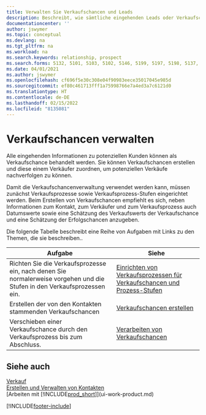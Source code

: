 ```yaml
---
title: Verwalten Sie Verkaufschancen und Leads
description: Beschreibt, wie sämtliche eingehenden Leads oder Verkaufschancen in Business Central verwaltet werden und verknüpft die Verkaufschance mit einem Vertriebsmitarbeiter, um die potenziellen Verkäufe nachverfolgen zu können.
documentationcenter: ''
author: jswymer
ms.topic: conceptual
ms.devlang: na
ms.tgt_pltfrm: na
ms.workload: na
ms.search.keywords: relationship, prospect
ms.search.forms: 5132, 5101, 5103, 5102, 5146, 5199, 5197, 5198, 5137, 5086, 5089, 5087, 5088, 5090, 5128, 5133, 5114, 5151, 5145, 5126, 5189, 5191, 5097, 5135, 5188, 5187, 5154, 5147, 5131, 9257, 5124, 782, 5130, 5123, 5127, 5174, 5125, 5115, 5112, 5111, 5110, 5109, 5149, 5169, 5190, 783, 505, 5118, 5072, 781, 5152, 5153, 5155, 5098, 5196, 5096, 5099, 9255, 5129, 5136
ms.date: 04/01/2021
ms.author: jswymer
ms.openlocfilehash: cf696f5e30c308e04f90983eece35017045e985d
ms.sourcegitcommit: ef80c461713fff1a75998766e7a4ed3a7c6121d0
ms.translationtype: HT
ms.contentlocale: de-DE
ms.lasthandoff: 02/15/2022
ms.locfileid: "8135081"
---
```

# <a name="managing-sales-opportunities"></a>Verkaufschancen verwalten
Alle eingehenden Informationen zu potenziellen Kunden können als Verkaufschance behandelt werden. Sie können Verkaufschancen erstellen und diese einem Verkäufer zuordnen, um potenziellen Verkäufe nachverfolgen zu können.

Damit die Verkaufschancenverwaltung verwendet werden kann, müssen zunächst Verkaufsprozesse sowie Verkaufsprozess-Stufen eingerichtet werden. Beim Erstellen von Verkaufschancen empfiehlt es sich, neben Informationen zum Kontakt, zum Verkäufer und zum Verkaufsprozess auch Datumswerte sowie eine Schätzung des Verkaufswerts der Verkaufschance und eine Schätzung der Erfolgschancen anzugeben.

Die folgende Tabelle beschreibt eine Reihe von Aufgaben mit Links zu den Themen, die sie beschreiben..

| Aufgabe | Siehe |
| --- | --- |
| Richten Sie die Verkaufsprozesse ein, nach denen Sie normalerweise vorgehen und die Stufen in den Verkaufsprozessen ein. |[Einrichten von Verkaufsprozessen für Verkaufschancen und Prozess-Stufen](marketing-how-setup-opportunity-sales-cycles-stages.md) |
| Erstellen der von den Kontakten stammenden Verkaufschancen |[Verkaufschancen erstellen](marketing-how-create-opportunities.md) |
| Verschieben einer Verkaufschance durch den Verkaufsprozess bis zum Abschluss. |[Verarbeiten von Verkaufschancen](marketing-processing-sales-opportunities.md) |

## <a name="see-also"></a>Siehe auch
[Verkauf](sales-manage-sales.md)  
[Erstellen und Verwalten von Kontakten](marketing-contacts.md)  
[Arbeiten mit [!INCLUDE[prod_short](includes/prod_short.md)]](ui-work-product.md)


[!INCLUDE[footer-include](includes/footer-banner.md)]